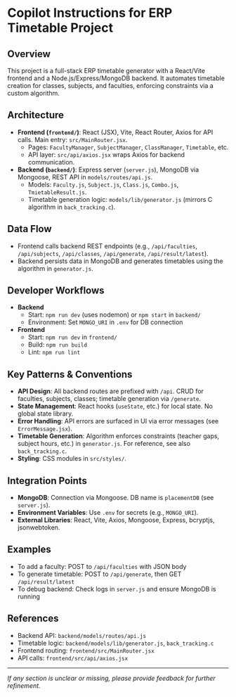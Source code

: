 # Copilot Instructions for ERP Timetable Project

## Overview
This project is a full-stack ERP timetable generator with a React/Vite frontend and a Node.js/Express/MongoDB backend. It automates timetable creation for classes, subjects, and faculties, enforcing constraints via a custom algorithm.

## Architecture
- **Frontend (`frontend/`)**: React (JSX), Vite, React Router, Axios for API calls. Main entry: `src/MainRouter.jsx`.
  - Pages: `FacultyManager`, `SubjectManager`, `ClassManager`, `Timetable`, etc.
  - API layer: `src/api/axios.jsx` wraps Axios for backend communication.
- **Backend (`backend/`)**: Express server (`server.js`), MongoDB via Mongoose, REST API in `models/routes/api.js`.
  - Models: `Faculty.js`, `Subject.js`, `Class.js`, `Combo.js`, `TmietableResult.js`.
  - Timetable generation logic: `models/lib/generator.js` (mirrors C algorithm in `back_tracking.c`).

## Data Flow
- Frontend calls backend REST endpoints (e.g., `/api/faculties`, `/api/subjects`, `/api/classes`, `/api/generate`, `/api/result/latest`).
- Backend persists data in MongoDB and generates timetables using the algorithm in `generator.js`.

## Developer Workflows
- **Backend**
  - Start: `npm run dev` (uses nodemon) or `npm start` in `backend/`
  - Environment: Set `MONGO_URI` in `.env` for DB connection
- **Frontend**
  - Start: `npm run dev` in `frontend/`
  - Build: `npm run build`
  - Lint: `npm run lint`

## Key Patterns & Conventions
- **API Design**: All backend routes are prefixed with `/api`. CRUD for faculties, subjects, classes; timetable generation via `/generate`.
- **State Management**: React hooks (`useState`, etc.) for local state. No global state library.
- **Error Handling**: API errors are surfaced in UI via error messages (see `ErrorMessage.jsx`).
- **Timetable Generation**: Algorithm enforces constraints (teacher gaps, subject hours, etc.) in `generator.js`. For reference, see also `back_tracking.c`.
- **Styling**: CSS modules in `src/styles/`.

## Integration Points
- **MongoDB**: Connection via Mongoose. DB name is `placementDB` (see `server.js`).
- **Environment Variables**: Use `.env` for secrets (e.g., `MONGO_URI`).
- **External Libraries**: React, Vite, Axios, Mongoose, Express, bcryptjs, jsonwebtoken.

## Examples
- To add a faculty: POST to `/api/faculties` with JSON body
- To generate timetable: POST to `/api/generate`, then GET `/api/result/latest`
- To debug backend: Check logs in `server.js` and ensure MongoDB is running

## References
- Backend API: `backend/models/routes/api.js`
- Timetable logic: `backend/models/lib/generator.js`, `back_tracking.c`
- Frontend routing: `frontend/src/MainRouter.jsx`
- API calls: `frontend/src/api/axios.jsx`

---
_If any section is unclear or missing, please provide feedback for further refinement._
